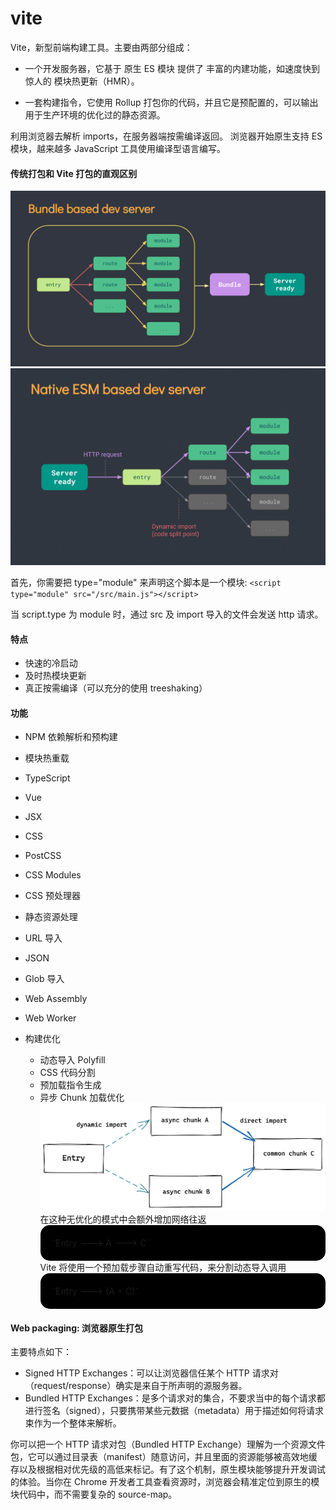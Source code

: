 # vite

Vite，新型前端构建工具。主要由两部分组成：

- 一个开发服务器，它基于 原生 ES 模块 提供了 丰富的内建功能，如速度快到惊人的 模块热更新（HMR）。

- 一套构建指令，它使用 Rollup 打包你的代码，并且它是预配置的，可以输出用于生产环境的优化过的静态资源。

利用浏览器去解析 imports，在服务器端按需编译返回。
浏览器开始原生支持 ES 模块，越来越多 JavaScript 工具使用编译型语言编写。

#### 传统打包和 Vite 打包的直观区别

![blockchain](./images/bundler.png 'bundle based dev serve')
![blockchain](./images/esm.png 'native esm based dev server')

首先，你需要把 type="module" 来声明这个脚本是一个模块:
`<script type="module" src="/src/main.js"></script>`

当 script.type 为 module 时，通过 src 及 import 导入的文件会发送 http 请求。

#### 特点

- 快速的冷启动
- 及时热模块更新
- 真正按需编译（可以充分的使用 treeshaking）

#### 功能

- NPM 依赖解析和预构建
- 模块热重载
- TypeScript
- Vue
- JSX
- CSS
- PostCSS
- CSS Modules
- CSS 预处理器
- 静态资源处理
- URL 导入
- JSON
- Glob 导入
- Web Assembly
- Web Worker
- 构建优化

  - 动态导入 Polyfill
  - CSS 代码分割
  - 预加载指令生成
  - 异步 Chunk 加载优化
    ![blockchain](./images/graph.png)
    在这种无优化的模式中会额外增加网络往返
      <div style="padding: 20px; background: #000;border-radius: 15px">`Entry ---> A ---> C`</div>
      Vite 将使用一个预加载步骤自动重写代码，来分割动态导入调用
      <div style="padding: 20px; background: #000;border-radius: 15px">`Entry ---> (A + C)`</div>

#### Web packaging: 浏览器原生打包

主要特点如下：

- Signed HTTP Exchanges：可以让浏览器信任某个 HTTP 请求对（request/response）确实是来自于所声明的源服务器。
- Bundled HTTP Exchanges：是多个请求对的集合，不要求当中的每个请求都进行签名（signed），只要携带某些元数据（metadata）用于描述如何将请求束作为一个整体来解析。

你可以把一个 HTTP 请求对包（Bundled HTTP Exchange）理解为一个资源文件包，它可以通过目录表（manifest）随意访问，并且里面的资源能够被高效地缓存以及根据相对优先级的高低来标记。有了这个机制，原生模块能够提升开发调试的体验。当你在 Chrome 开发者工具查看资源时，浏览器会精准定位到原生的模块代码中，而不需要复杂的 source-map。
